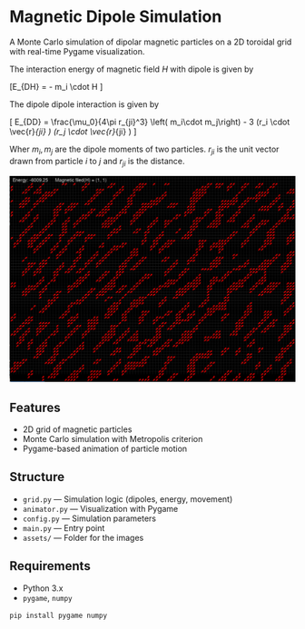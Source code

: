 # Magnetic Dipole Simulation

A Monte Carlo simulation of dipolar magnetic particles on a 2D toroidal grid with real-time Pygame visualization.

The interaction energy of magnetic field $H$ with dipole is given by 

\[E_{DH} = - m_i \cdot H \]

The dipole dipole interaction is given by 

\[ E_{DD} = \frac{\mu_0}{4\pi r_{ji}^3} \left( m_i\cdot m_j\right) - 3 (r_i \cdot \vec{r}_{ji} ) (r_j \cdot \vec{r}_{ji} ) \]

Wher $m_i, m_j$ are the dipole moments of two particles. $r_{ji}$ is the unit vector drawn from particle $i$ to $j$ and $r_{ji}$ is the distance.

![](assets/shot.png)


## Features

- 2D grid of magnetic particles
- Monte Carlo simulation with Metropolis criterion
- Pygame-based animation of particle motion

## Structure

- `grid.py` — Simulation logic (dipoles, energy, movement)
- `animator.py` — Visualization with Pygame
- `config.py` — Simulation parameters
- `main.py` — Entry point
- `assets/` — Folder for the images

## Requirements

- Python 3.x
- `pygame`, `numpy`

```bash
pip install pygame numpy